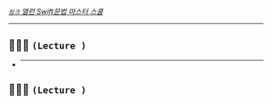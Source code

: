 #

<em><a href="https://www.inflearn.com/course/%EC%8A%A4%EC%9C%84%ED%94%84%ED%8A%B8-%EB%AC%B8%EB%B2%95-%EB%A7%88%EC%8A%A4%ED%84%B0-%EC%8A%A4%EC%BF%A8/dashboard"> `링크` 앨런 Swift문법 마스터 스쿨 </a></em>

---

## 👩🏻‍💻 `(Lecture )`

- ***

## 👩🏻‍💻 `(Lecture )`
